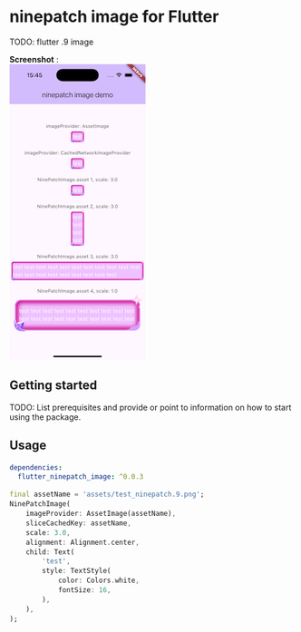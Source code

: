 

# ninepatch image for Flutter

TODO: flutter .9 image

**Screenshot** :   
![Screenshot](https://github.com/HanZhongShuai/flutter_ninepatch_image/blob/main/screenshot/screenshot1.png?raw=true)

## Getting started

TODO: List prerequisites and provide or point to information on how to
start using the package.

## Usage

```yaml
dependencies:
  flutter_ninepatch_image: ^0.0.3
```

```dart
final assetName = 'assets/test_ninepatch.9.png';
NinePatchImage(
    imageProvider: AssetImage(assetName),
    sliceCachedKey: assetName,
    scale: 3.0,
    alignment: Alignment.center,
    child: Text(
        'test',
        style: TextStyle(
            color: Colors.white,
            fontSize: 16,
        ),
    ),
);
```

